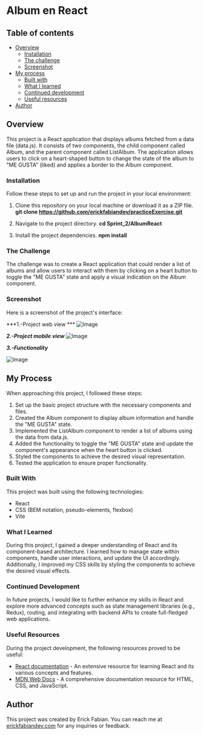 # Album en React

## Table of contents

- [Overview](#overview)
  - [Installation](#Installation)  
  - [The challenge](#the-challenge)
  - [Screenshot](#screenshot)
- [My process](#my-process)
  - [Built with](#built-with)
  - [What I learned](#what-i-learned)
  - [Continued development](#continued-development)
  - [Useful resources](#useful-resources)
- [Author](#author)

## Overview
This project is a React application that displays albums fetched from a data file (data.js). It consists of two components, the child component called Album, and the parent component called ListAlbum. The application allows users to click on a heart-shaped button to change the state of the album to "ME GUSTA" (liked) and applies a border to the Album component.

### Installation
Follow these steps to set up and run the project in your local environment:

1.  Clone this repository on your local machine or download it as a ZIP file.
     **git clone https://github.com/erickfabiandev/practiceExercise.git** 
2.  Navigate to the project directory.
     **cd Sprint_2/AlbumReact** 

3.  Install the project dependencies.
     **npm install**


### The Challenge
The challenge was to create a React application that could render a list of albums and allow users to interact with them by clicking on a heart button to toggle the "ME GUSTA" state and apply a visual indication on the Album component.

### Screenshot
Here is a screenshot of the project's interface:

***1.-Project web view ***
![Image](./src/assets/image.png)



***2.-Project mobile view***
![Image](./src/assets/image-2.png)

***3.-Functionality***

![Image](./src/assets/image-1.png)




## My Process
When approaching this project, I followed these steps:

1. Set up the basic project structure with the necessary components and files.
2.  Created the Album component to display album information and handle the "ME GUSTA" state.
3.  Implemented the ListAlbum component to render a list of albums using the data from data.js.
4.  Added the functionality to toggle the "ME GUSTA" state and update the component's appearance when the heart button is clicked.
5.  Styled the components to achieve the desired visual representation.
6.  Tested the application to ensure proper functionality.

### Built With
This project was built using the following technologies:

* React
* CSS (BEM notation, pseudo-elements, flexbox)
* Vite

### What I Learned
During this project, I gained a deeper understanding of React and its component-based architecture. I learned how to manage state within components, handle user interactions, and update the UI accordingly. Additionally, I improved my CSS skills by styling the components to achieve the desired visual effects.

### Continued Development
In future projects, I would like to further enhance my skills in React and explore more advanced concepts such as state management libraries (e.g., Redux), routing, and integrating with backend APIs to create full-fledged web applications.

### Useful Resources
During the project development, the following resources proved to be useful:

* [React documentation](https://reactjs.org/docs) - An extensive resource for learning React and its various concepts and features.
* [MDN Web Docs](https://developer.mozilla.org) - A comprehensive documentation resource for HTML, CSS, and JavaScript.

## Author
This project was created by Erick Fabian. 
You can reach me at [erickfabiandev.com](https://erickfabiandev.com) for any inquiries or feedback.